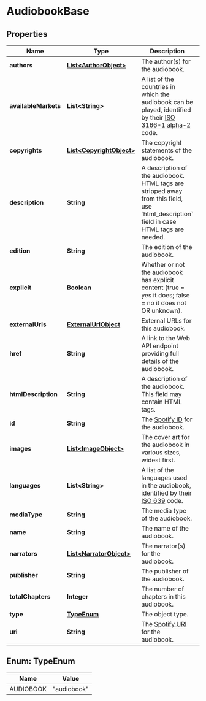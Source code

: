 

# AudiobookBase

## Properties

Name | Type | Description | Notes
------------ | ------------- | ------------- | -------------
**authors** | [**List&lt;AuthorObject&gt;**](AuthorObject.md) | The author(s) for the audiobook.  | 
**availableMarkets** | **List&lt;String&gt;** | A list of the countries in which the audiobook can be played, identified by their [ISO 3166-1 alpha-2](http://en.wikipedia.org/wiki/ISO_3166-1_alpha-2) code.  | 
**copyrights** | [**List&lt;CopyrightObject&gt;**](CopyrightObject.md) | The copyright statements of the audiobook.  | 
**description** | **String** | A description of the audiobook. HTML tags are stripped away from this field, use &#x60;html_description&#x60; field in case HTML tags are needed.  | 
**edition** | **String** | The edition of the audiobook.  |  [optional]
**explicit** | **Boolean** | Whether or not the audiobook has explicit content (true &#x3D; yes it does; false &#x3D; no it does not OR unknown).  | 
**externalUrls** | [**ExternalUrlObject**](ExternalUrlObject.md) | External URLs for this audiobook.  | 
**href** | **String** | A link to the Web API endpoint providing full details of the audiobook.  | 
**htmlDescription** | **String** | A description of the audiobook. This field may contain HTML tags.  | 
**id** | **String** | The [Spotify ID](/documentation/web-api/#spotify-uris-and-ids) for the audiobook.  | 
**images** | [**List&lt;ImageObject&gt;**](ImageObject.md) | The cover art for the audiobook in various sizes, widest first.  | 
**languages** | **List&lt;String&gt;** | A list of the languages used in the audiobook, identified by their [ISO 639](https://en.wikipedia.org/wiki/ISO_639) code.  | 
**mediaType** | **String** | The media type of the audiobook.  | 
**name** | **String** | The name of the audiobook.  | 
**narrators** | [**List&lt;NarratorObject&gt;**](NarratorObject.md) | The narrator(s) for the audiobook.  | 
**publisher** | **String** | The publisher of the audiobook.  | 
**totalChapters** | **Integer** | The number of chapters in this audiobook.  | 
**type** | [**TypeEnum**](#TypeEnum) | The object type.  | 
**uri** | **String** | The [Spotify URI](/documentation/web-api/#spotify-uris-and-ids) for the audiobook.  | 



## Enum: TypeEnum

Name | Value
---- | -----
AUDIOBOOK | &quot;audiobook&quot;



